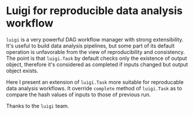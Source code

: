 Luigi for reproducible data analysis workflow
========

`luigi` is a very powerful DAG workflow manager with strong extensibility.
It's useful to build data analysis pipelines, but some part of its default operation is unfavorable from the view of reproducibility and consistency.
The point is that `luigi.Task` by default checks only the existence of output object, therefore it's considered as completed if inputs changed but output object exists. 

Here I present an extension of `luigi.Task` more suitable for reproducable data analysis workflows. It override `complete` method of `luigi.Task` as to compare the hash values of inputs to those of previous run.

Thanks to the `luigi` team.